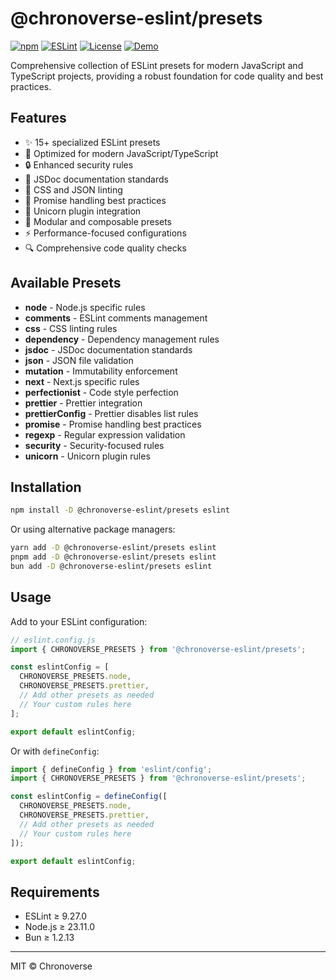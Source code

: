 # @chronoverse-eslint/presets

[![npm](https://img.shields.io/npm/v/@chronoverse-eslint/presets.svg)](https://www.npmjs.com/package/@chronoverse-eslint/presets)
[![ESLint](https://img.shields.io/badge/ESLint-v9.27.0-4B32C3.svg)](https://eslint.org)
[![License](https://img.shields.io/badge/license-MIT-4B32C3.svg)](LICENSE)
[![Demo](https://img.shields.io/badge/🛠️-Config%20Inspector-4B32C3)](https://gratisvictory.github.io/chronoverse-eslint)

Comprehensive collection of ESLint presets for modern JavaScript and TypeScript projects, providing a robust foundation for code quality and best practices.

## Features

- ✨ 15+ specialized ESLint presets
- 🎯 Optimized for modern JavaScript/TypeScript
- 🔒 Enhanced security rules
- 📝 JSDoc documentation standards
- 🎨 CSS and JSON linting
- 🔄 Promise handling best practices
- 🦄 Unicorn plugin integration
- 🧩 Modular and composable presets
- ⚡ Performance-focused configurations
- 🔍 Comprehensive code quality checks

## Available Presets

- **node** - Node.js specific rules
- **comments** - ESLint comments management
- **css** - CSS linting rules
- **dependency** - Dependency management rules
- **jsdoc** - JSDoc documentation standards
- **json** - JSON file validation
- **mutation** - Immutability enforcement
- **next** - Next.js specific rules
- **perfectionist** - Code style perfection
- **prettier** - Prettier integration
- **prettierConfig** - Prettier disables list rules
- **promise** - Promise handling best practices
- **regexp** - Regular expression validation
- **security** - Security-focused rules
- **unicorn** - Unicorn plugin rules

## Installation

```bash
npm install -D @chronoverse-eslint/presets eslint
```

Or using alternative package managers:

```bash
yarn add -D @chronoverse-eslint/presets eslint
pnpm add -D @chronoverse-eslint/presets eslint
bun add -D @chronoverse-eslint/presets eslint
```

## Usage

Add to your ESLint configuration:

```javascript
// eslint.config.js
import { CHRONOVERSE_PRESETS } from '@chronoverse-eslint/presets';

const eslintConfig = [
  CHRONOVERSE_PRESETS.node,
  CHRONOVERSE_PRESETS.prettier,
  // Add other presets as needed
  // Your custom rules here
];

export default eslintConfig;
```

Or with `defineConfig`:

```javascript
import { defineConfig } from 'eslint/config';
import { CHRONOVERSE_PRESETS } from '@chronoverse-eslint/presets';

const eslintConfig = defineConfig([
  CHRONOVERSE_PRESETS.node,
  CHRONOVERSE_PRESETS.prettier,
  // Add other presets as needed
  // Your custom rules here
]);

export default eslintConfig;
```

## Requirements

- ESLint ≥ 9.27.0
- Node.js ≥ 23.11.0
- Bun ≥ 1.2.13

---

MIT © Chronoverse
